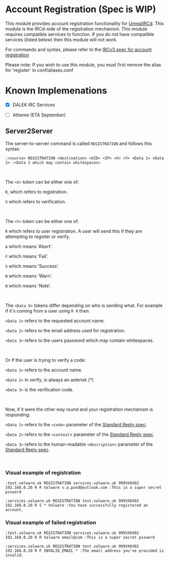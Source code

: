 # Account Registration (Spec is WIP)

This module provides account registration functionality for [UnrealIRCd](https://unrealircd.org). This module is the IRCd-side of the registration mechanism. This module requires compatible services to function. If you do not have compatible services (listed below) then this module will not work.

For commands and syntax, please refer to the [IRCv3 spec for account registration](https://ircv3.net/specs/extensions/account-registration)

Please note: If you wish to use this module, you must first remove the alias for 'register' in conf/aliases.conf

# Known Implemenations
- [x] DALEK IRC Services
- [ ] Atheme (ETA September)


## Server2Server

The server-to-server command is called `REGISTRATION` and follows this syntax:

`:<source> REGISTRATION <destination> <UID> <IP> <X> <Y> <Data 1> <Data 2> :<Data 3 which may contain whitespaces>`

<br>

The `<X>` token can be either one of:

`R`, which refers to registration.

`V` which refers to verification.

<br>

The `<Y>` token can be either one of:

`R` which refers to user registration. A user will send this if they are attempting to register or verify.

`A` which means 'Abort'.

`F` which means 'Fail'.

`S` which means 'Success'.

`W` which means 'Warn'.

`N` which means 'Note'.

<br>

The `<Data X>` tokens differ depending on who is sending what. For example if it's coming from a user using `R R` then:

`<Data 1>` refers to the requested account name.

`<Data 2>` refers to the email address used for registration.

`<Data 3>` refers to the users password which may contain whitespaces.

<br>

Or if the user is trying to verify a code:

`<Data 1>` refers to the account name.

`<Data 2>` in verify, is always an asterisk (*)

`<Data 3>` is the verification code.

<br>

Now, if it were the other way round and your registration mechanism is responding:

`<Data 1>` refers to the `<code>` parameter of the [Standard Reply spec](https://ircv3.net/specs/extensions/standard-replies).

`<Data 2>` refers to the `<context`> parameter of the [Standard Reply spec](https://ircv3.net/specs/extensions/standard-replies).

`<Data 3>` refers to the human-readable `<description>` parameter of the [Standard Reply spec](https://ircv3.net/specs/extensions/standard-replies).

<br>

### Visual example of registration

`:test.valware.uk REGISTRATION services.valware.uk 999VX6V02 192.168.0.20 R R Valware v.a.pond@outlook.com :This is a super secret pssword`

`:services.valware.uk REGISTRATION test.valware.uk 999VX6V02 192.168.0.20 R S * Valware :You have successfully registered an account.`


### Visual example of failed registration

`:test.valware.uk REGISTRATION services.valware.uk 999VX6V02 192.168.0.20 R R Valware email@com :This is a super secret pssword`

`:services.valware.uk REGISTRATION test.valware.uk 999VX6V02 192.168.0.20 R F INVALID_EMAIL * :The email address you've provided is invalid.`
